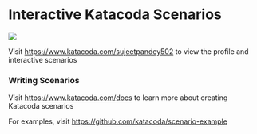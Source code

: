 # Interactive Katacoda Scenarios

[![](http://shields.katacoda.com/katacoda/sujeetpandey502/count.svg)](https://www.katacoda.com/sujeetpandey502 "Get your profile on Katacoda.com")

Visit https://www.katacoda.com/sujeetpandey502 to view the profile and interactive scenarios

### Writing Scenarios
Visit https://www.katacoda.com/docs to learn more about creating Katacoda scenarios

For examples, visit https://github.com/katacoda/scenario-example
